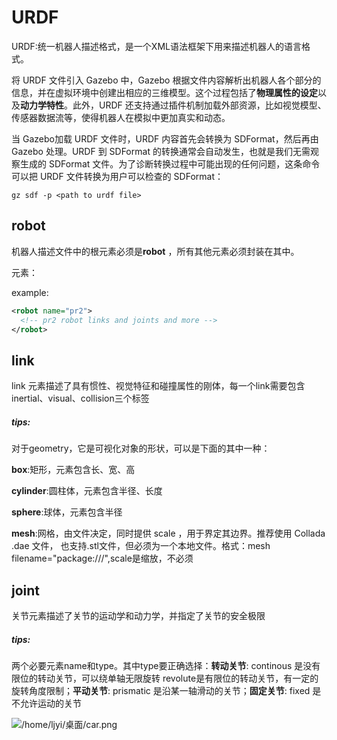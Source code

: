 # URDF

URDF:统一机器人描述格式，是一个XML语法框架下用来描述机器人的语言格式。

将 URDF 文件引入 Gazebo 中，Gazebo 根据文件内容解析出机器人各个部分的信息，并在虚拟环境中创建出相应的三维模型。这个过程包括了**物理属性的设定**以及**动力学特性**。此外，URDF 还支持通过插件机制加载外部资源，比如视觉模型、传感器数据流等，使得机器人在模拟中更加真实和动态。

当 Gazebo加载 URDF 文件时，URDF 内容首先会转换为 SDFormat，然后再由Gazebo 处理。URDF 到 SDFormat 的转换通常会自动发生，也就是我们无需观察生成的 SDFormat 文件。为了诊断转换过程中可能出现的任何问题，这条命令可以把 URDF 文件转换为用户可以检查的 SDFormat：

```
gz sdf -p <path to urdf file>
```

## robot

机器人描述文件中的根元素必须是**robot** ，所有其他元素必须封装在其中。

元素：<link>  <joint>   <transmission>  <gazebo>

example:

```xml
<robot name="pr2">
  <!-- pr2 robot links and joints and more -->
</robot>
```

## link

link 元素描述了具有惯性、视觉特征和碰撞属性的刚体，每一个link需要包含inertial、visual、collision三个标签

##### tips:

对于geometry，它是可视化对象的形状，可以是下面的其中一种：

**box**:矩形，元素包含长、宽、高

**cylinder**:圆柱体，元素包含半径、长度

**sphere**:球体，元素包含半径

**mesh**:网格，由文件决定，同时提供 scale ，用于界定其边界。推荐使用 Collada .dae 文件， 也支持.stl文件，但必须为一个本地文件。格式：mesh filename="package://<packagename>/<path>",scale是缩放，不必须

## joint

关节元素描述了关节的运动学和动力学，并指定了关节的安全极限

##### tips:

两个必要元素name和type。其中type要正确选择：**转动关节**: continous 是没有限位的转动关节，可以绕单轴无限旋转 revolute是有限位的转动关节，有一定的旋转角度限制；**平动关节**: prismatic 是沿某一轴滑动的关节；**固定关节**: fixed 是不允许运动的关节



![/home/ljyi/桌面/car.png](/home/ljyi/桌面/car.png)
